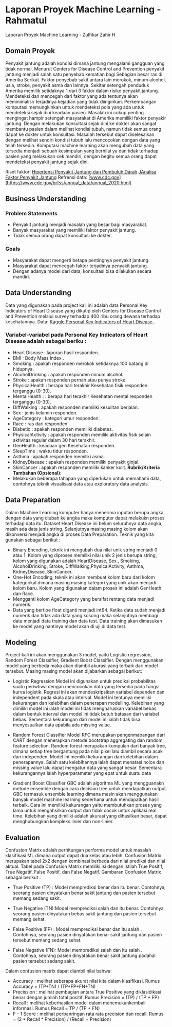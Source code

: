# Laporan Proyek Machine Learning - Rahmatul


Laporan Proyek Machine Learning - Zulfikar Zahir H
## Domain Proyek

Penyakit jantung adalah kondisi dimana jantung mengalami gangguan yang tidak normal. Menurut Centers for Disease Control and Prevention penyakit jantung menjadi salah satu penyebab kematian bagi Sebagian besar ras di Amerika Serikat. Faktor penyebab sakit antara lain merokok, minum alcohol, usia, stroke, penyakit asma dan lainnya. Sekitar setengah penduduk Amerika memilik setidaknya 1 dari 3 faktor dalam risiko penyakit jantung. Mendeteksi dan mencegah dari faktor yang ada tentunya akan meminimalisir terjadinya kejadian yang tidak diinginkan. Perkembangan komputasi memungkinkan untuk mendeteksi pola yang ada untuk mendeteksi sejak dini keadaan pasien.
Masalah ini cukup penting mengingat hampir setengah masyarakat di Amerika memiliki faktor penyakir jantung. Dengan melakukan konsultasi sejak dini ke dokter akan sangat membantu pasien dalam melihat kondisi tubuh, namun tidak semua orang dapat ke dokter untuk konsultasi. Masalah tersebut dapat diselesaikan dengan melihat sendiri kondisi tubuh lalu mencocokan dengan data yang telah tersedia. Komputasi machine learning akan mengubah data yang tersedia menjadi sebuah kesimpulan yang bernilai ya dan tidak terhadap pasien yang melakukan cek mandiri, dengan begitu semua orang dapat mendeteksi penyakit jantung sejak dini.

Riset faktor: 
[Hipertensi Penyakit Jantung dan Pembuluh Darah](http://p2ptm.kemkes.go.id/infographic-p2ptm/hipertensi-penyakit-jantung-dan-pembuluh-darah/faktor-pemicu-gejala-serangan-jantung)
[JAnalisa Faktor Penyakit Jantung](https://jurnal.unimus.ac.id/index.php/kedokteran/article/download/1341/1396)
Refrensi data: [www.cdc.gov](https://www.cdc.gov/brfss/annual_data/annual_2020.html) 

## Business Understanding

### Problem Statements

- Penyakit jantung menjadi masalah yang besar bagi masyarakat.
- Banyak masyarakat yang memiliki faktor penyakit jantung.
- Tidak semua orang dapat konsultasi ke dokter.

### Goals
- Masyarakat dapat mengerti betapa pentingnya penyakit jantung.
- Masyarakat dapat mencegah faktor terjadinya penyakit jantung.
- Dengan adanya model dari data, konsultasi bisa dilakukan secara mandiri.


## Data Understanding
Data yang digunakan pada project kali ini adalah data Personal Key Indicators of Heart Disease yang dikutip oleh Centers for Disease Control and Prevention melalui survey terhadap 400 ribu orang dewasa terhadap kesehatannya. 
Data: [Kaggle Personal Key Indicators of Heart Disease  ](https://www.kaggle.com/datasets/kamilpytlak/personal-key-indicators-of-heart-disease/metadata).

### Variabel-variabel pada Personal Key Indicators of Heart Disease adalah sebagai beriku :
- Heart Disease : laporan hasil responden.
- BMI : Body Mass Index .
- Smoking : apakah responden merokok setidaknya 100 batang di hidupnya.
- AlcoholDrinking : apakah responden minum alcohol.
- Stroke : apakah responden pernah atau punya stroke.
- PhysicalHealth : berapa hari terakhir Kesehatan fisik responden terganggu (0-30).
- MentalHealth : : berapa hari terakhir Kesehatan mental responden terganggu (0-30).
- DiffWalking : apakah responden memiliki kesulitan berjalan.
- Sex : jenis kelamin responden.
- AgeCategory : kategori umur responden.
- Race : ras dari responden.
- Diabetic : apakah responden memiliki diabetes.
- PhysicalActivity : apakah responden memiliki aktivitas fisik selain aktivitas regular dalam 30 hari terakhir.
- GenHealth : keadaan gen Kesehatan responden.
- SleepTime : waktu tidur responden.
- Asthma : apakah responden memiliki asma.
- KidneyDisease : apakah responden memiliki penyakit ginjal.
- SkinCancer : apakah responden memiliki kanker kulit.
**Rubrik/Kriteria Tambahan (Opsional)**:
- Melakukan beberapa tahapan yang diperlukan untuk memahami data, contohnya teknik visualisasi data atau exploratory data analysis.

## Data Preparation
Dalam Machine Learning komputer hanya menerima inputan berupa angka, dengan data yang diubah ke angka maka komputer dapat melakukn proses terhadap data itu. Dataset Heart Disease ini belum seluruhnya data angka, masih ada data jenis string. Selanjutnya masing masing kolom akan dikonversi menjadi angka di proses Data Preparation.
Teknik yang kita gunakan sebagai berikut :
- Binary Encoding, teknik ini mengubah dua nilai unik string menjadi 0 atau 1. Kolom yang diproses memiliki nilai unik 2 jenis berupa string, kolom yang digunakan adalah HeartDisease, Sex , Smoking, AlcoholDrinking, Stroke, DiffWalking,PhysicalActivity, Asthma, KidneyDisease, SkinCancer.
- One-Hot Encoding, teknik ini akan membuat kolom baru dari kolom kategorikal dimana masing masing kategori yang unik akan menjadi kolom baru. Kolom yang digunakan dalam proses ini adalah GenHeath dan Race.
- Mengganti kolom AgeCategory yang bersifat rentang data menjadi numerik.
- Data yang bertipe float diganti menjadi int64.
Ketika data sudah menjadi numerik dan tidak ada data yang kosong maka selanjutnya membagi data menjadi data training dan data test. Data training akan dimasukan ke model yang nantinya model akan di uji di data test. 

## Modeling
Project kali ini akan menggunakan 3 model, yaitu Logistic regression, Random Forest Classifier, Gradient Boost Classifier. Dengan menggunakan model yang berbeda maka akan diambil akurasi yang terbaik dari model tersebut. Masing masing model akan dijabarkan sebagai berikut:
- Logistic Regression
Model ini digunakan untuk prediksi probabilitas suatu periwtiwa dengan mencocokan data yang tersedia pada fungsi kurva logistik. Regresi ini akan mendeskripsikan variabel dependen dan independent pada skala atau interval.
Model ini tentunya memiliki kekurangan dan kelebihan dalam penerapan modelling. Kelebihan yang dimiliki model ini ialah model ini tidak mengharuskan variabel bebas dalam bentuk interval dan model ini tidak butuh batasan dari variabel bebas. Sementara kekurangan dari model ini ialah tidak bisa menyesuaikan data apabila ada missing value.
 
- Random Forest Classifier
Model RFC merupakan pengenmabangan dari CART dengan menerapkan metode bootstrap aggregating dan random feature selection. Random forest merupakan kumpulan dari banyak tree, dimana setiap tree bergantung pada nilai pixel lalu diambil secara acak dan independen.
Model ini memliki kekurangan dan kelebihan dalam penerapannya. Salah satu kelebihannya ialah dapat  menatasi noice dan missing value lalu dapat mengatur data yang sangat besar. Sementara kekurangannya ialah hyperparameter yang epat untuk suatu data
- Gradient Boost Classifier
GBC adalah algoritma ML yang mengguanakn metode ensemble dengan cara decision tree untuk mendapatkan output. GBC termasuk ensemble learning dimana mesin akan menggunakan banyak model machine learning sederhana untuk mendapatkan hasil terbaik. Cara ini memiliki kekurangan yaitu membutuhkan proses yang lama untuk mengahsilkan output dan tidak cocok untuk aplikasi real time. Kelebihan yang dimiliki adalah akurasi yang dihasilkan besar, dapat menghubungkan kompleks linier dan non-linier. 

## Evaluation
Confusion Matrix adalah perhitungan performa model untuk masalah klasifikasi ML dimana output dapat dua kelas atau lebih. Confusion Matrix merupakan tabel 2x2 dengan kombinasi berbeda dari nilai prediksi dan nilai aktual. Tabel pada Confusion Matrix memiliki isi dengan istilah True Positif, True Negatif, False Positif, dan False Negatif. Gambaran Confusion Matrix sebagai berikut :
- True Positive (TP) : Model memprediksi benar dan itu benar. Contohnya, seorang pasien dinyatakan benar sakit jantung dan pasien tersebut memang sedang sakit.

- True Negative (TN):Model memprediksi salah dan itu  benar. Contohnya, seorang pasien dinyatakan bebas sakit jantung dan pasien tersebut memang sehat.

- False Positive (FP) :  Model memprediksi benar dan itu salah . Contohnya, seorang pasien dinyatakan benar sakit jantung dan pasien tersebut memang sedang sehat.

- False Negative (FN): Model memprediksi salah dan itu salah . Contohnya, seorang pasien dinyatakan benar sakit jantung padahal pasien tersebut sedang sakit.

Dalam confusion matrix dapat diambil nilai  bahwa:
- Accuracy : melihat seberapa akurat nilai kita dalam klasifikasi.
Rumus Accuracy = (TP+TN) / (TP+FP+FN+TN)
- Precission : melihat pembagian antara True Positive yang diklasidikasi benar dengan jumlah total positif.
Rumus Precision = (TP) / (TP + FP)
- Recall : melihat keberhasilan model dalam menemukankembali informasi.
Rumus Recall = TP / (TP + FN)
- F - 1 Score : melihat perbanringan rata rata precision dan recall.
Rumus = (2 * Recall * Precision) / (Recall + Precision)
